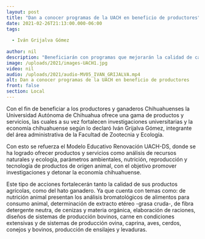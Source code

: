 ```yaml
---
layout: post
title: "Dan a conocer programas de la UACH en beneficio de productores"
date: 2021-02-26T21:13:00.000-06:00
tags:
  
  - Iván Grijalva Gómez
  
author: nil
description: "Beneficiarán con programas que mejorarán la calidad de carnes y productos chihuahuenses."
image: /uploads/2021/images-UACH1.jpg
video: nil
audio: /uploads/2021/audio-MV05_IVAN_GRIJALVA.mp4
alt: Dan a conocer programas de la UACH en beneficio de productores
front: false
section: Local
---
```


Con el fin de beneficiar a los productores y ganaderos Chihuahuenses la Universidad Autónoma de Chihuahua ofrece una gama de productos y servicios, las cuales a su vez fortalecen investigaciones universitarias y la economía chihuahuense según lo declaró Iván Grijalva Gómez, integrante del área administrativa de la Facultad de Zootecnia y Ecología.

Con esto se refuerza el Modelo Educativo Renovación UACH-DS, donde se ha logrado ofrecer productos y servicios como análisis de recursos naturales y ecología, parámetros ambientales, nutrición, reproducción y tecnología de productos de origen animal, con el objetivo promover investigaciones y detonar la economía chihuahuense.

Este tipo de acciones fortalecerán tanto la calidad de sus productos agrícolas, como del hato ganadero. Ya que cuenta con temas como: de nutrición animal presentan los análisis bromatológicos de alimentos para consumo animal, determinación de extracto etéreo -grasa cruda-, de fibra detergente neutra, de cenizas y materia orgánica, elaboración de raciones, diseños de sistemas de producción bovinos, carne en condiciones extensivas y de sistemas de producción ovina, caprina, aves, cerdos, conejos y bovinos, producción de ensilajes y levaduras.